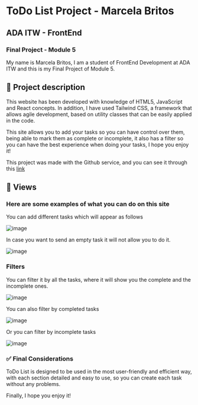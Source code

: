 # ToDo List Project - Marcela Britos
## ADA ITW - FrontEnd

### Final Project - Module 5

My name is Marcela Britos, I am a student of FrontEnd Development at ADA ITW and this is my Final Project of Module 5.

## 📑 Project description

This website has been developed with knowledge of HTML5, JavaScript and React concepts. In addition, I have used Tailwind CSS, a framework that allows agile development, based on utility classes that can be easily applied in the code.


This site allows you to add your tasks so you can have control over them, being able to mark them as complete or incomplete, it also has a filter so you can have the best experience when doing your tasks, I hope you enjoy it! 

This project was made with the Github service, and you can see it through this [link](https://to-do-app-eight-umber.vercel.app/)

## 👀 Views
### Here are some examples of what you can do on this site

You can add different tasks which will appear as follows

![image](https://github.com/marcelabrx/ToDoApp/assets/119630999/ec5b8871-2d46-4d44-94ce-c3f6db2326d1)

In case you want to send an empty task it will not allow you to do it.


![image](https://github.com/marcelabrx/ToDoApp/assets/119630999/56ece9b3-4d5c-4bd1-bf93-1d3892db4344)

### Filters

You can filter it by all the tasks, where it will show you the complete and the incomplete ones.


![image](https://github.com/marcelabrx/ToDoApp/assets/119630999/b9afe9f6-225c-4e81-8c0a-9b2cd88c3373)


You can also filter by completed tasks 

![image](https://github.com/marcelabrx/ToDoApp/assets/119630999/937deb02-3a75-446f-8c69-2bc83d3964a8)

Or you can filter by incomplete tasks

![image](https://github.com/marcelabrx/ToDoApp/assets/119630999/a00d04a9-b7c5-4e01-8ed9-a6bf7d9b02f9)

### ✅ Final Considerations

ToDo List is designed to be used in the most user-friendly and efficient way, with each section detailed and easy to use, so you can create each task without any problems.



Finally, I hope you enjoy it!